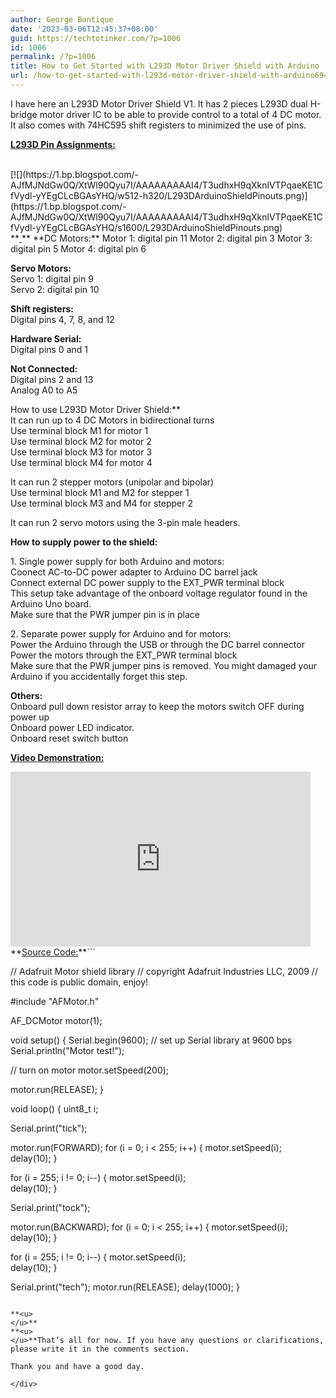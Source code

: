 ```yaml
---
author: George Bantique
date: '2023-03-06T12:45:37+08:00'
guid: https://techtotinker.com/?p=1006
id: 1006
permalink: /?p=1006
title: How to Get Started with L293D Motor Driver Shield with Arduino
url: /how-to-get-started-with-l293d-motor-driver-shield-with-arduino694-revision-v1-How-to-Get-Started-with-L293D-Motor-Driver-Shield-with-Arduino
---
```



I have here an L293D Motor Driver Shield V1. It has 2 pieces L293D dual H-bridge motor driver IC to be able to provide control to a total of 4 DC motor. It also comes with 74HC595 shift registers to minimized the use of pins.

**<u>L293D Pin Assignments:</u>**  
**<u>  
</u>**

<div style="clear: both; text-align: left;">[![](https://1.bp.blogspot.com/-AJfMJNdGw0Q/XtWl90Qyu7I/AAAAAAAAAI4/T3udhxH9qXknlVTPqaeKE1CfVydl-yYEgCLcBGAsYHQ/w512-h320/L293DArduinoShieldPinouts.png)](https://1.bp.blogspot.com/-AJfMJNdGw0Q/XtWl90Qyu7I/AAAAAAAAAI4/T3udhxH9qXknlVTPqaeKE1CfVydl-yYEgCLcBGAsYHQ/s1600/L293DArduinoShieldPinouts.png)</div>**<u>  
</u>**  
**DC Motors:**  
Motor 1: digital pin 11  
Motor 2: digital pin 3  
Motor 3: digital pin 5  
Motor 4: digital pin 6

**Servo Motors:**  
Servo 1: digital pin 9  
Servo 2: digital pin 10

**Shift registers:**  
Digital pins 4, 7, 8, and 12

**Hardware Serial:**   
Digital pins 0 and 1

**Not Connected:**  
Digital pins 2 and 13  
Analog A0 to A5

  
How to use L293D Motor Driver Shield:**  
It can run up to 4 DC Motors in bidirectional turns  
Use terminal block M1 for motor 1  
Use terminal block M2 for motor 2  
Use terminal block M3 for motor 3  
Use terminal block M4 for motor 4

It can run 2 stepper motors (unipolar and bipolar)  
Use terminal block M1 and M2 for stepper 1  
Use terminal block M3 and M4 for stepper 2

It can run 2 servo motors using the 3-pin male headers.

**How to supply power to the shield:**

1\. Single power supply for both Arduino and motors:  
Coonect AC-to-DC power adapter to Arduino DC barrel jack  
Connect external DC power supply to the EXT\_PWR terminal block  
This setup take advantage of the onboard voltage regulator found in the Arduino Uno board.  
Make sure that the PWR jumper pin is in place

2\. Separate power supply for Arduino and for motors:  
Power the Arduino through the USB or through the DC barrel connector  
Power the motors through the EXT\_PWR terminal block  
Make sure that the PWR jumper pins is removed. You might damaged your Arduino if you accidentally forget this step.

**Others:**  
Onboard pull down resistor array to keep the motors switch OFF during power up  
Onboard power LED indicator.  
Onboard reset switch button

**<u>Video Demonstration:</u><u>  
</u>**

<div style="clear: both; text-align: left;"><iframe allowfullscreen="" data-thumbnail-src="https://i.ytimg.com/vi/zyPyx1aIA3o/0.jpg" frameborder="0" height="280" loading="lazy" src="https://www.youtube.com/embed/zyPyx1aIA3o?feature=player_embedded" width="480"></iframe></div><div>**<u>Source Code:</u>**```

// Adafruit Motor shield library
// copyright Adafruit Industries LLC, 2009
// this code is public domain, enjoy!

#include "AFMotor.h"

AF_DCMotor motor(1);

void setup() {
  Serial.begin(9600);           // set up Serial library at 9600 bps
  Serial.println("Motor test!");

  // turn on motor
  motor.setSpeed(200);
 
  motor.run(RELEASE);
}

void loop() {
  uint8_t i;
  
  Serial.print("tick");
  
  motor.run(FORWARD);
  for (i = 0; i < 255; i++) {
    motor.setSpeed(i);  
    delay(10);
 }
 
  for (i = 255; i != 0; i--) {
    motor.setSpeed(i);  
    delay(10);
 }
  
  Serial.print("tock");

  motor.run(BACKWARD);
  for (i = 0; i < 255; i++) {
    motor.setSpeed(i);  
    delay(10);
 }
 
  for (i = 255; i != 0; i--) {
    motor.setSpeed(i);  
    delay(10);
 }
  

  Serial.print("tech");
  motor.run(RELEASE);
  delay(1000);
}
```

**<u>  
</u>**  
**<u>  
</u>**That’s all for now. If you have any questions or clarifications, please write it in the comments section.

Thank you and have a good day.

</div>